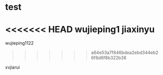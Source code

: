 # test

<<<<<<< HEAD
wujieping1  jiaxinyu
=======
wujieping1122
>>>>>>> a64e53a7f846bdea2ebd344eb26f8d6f8b322b38

xvjiarui

